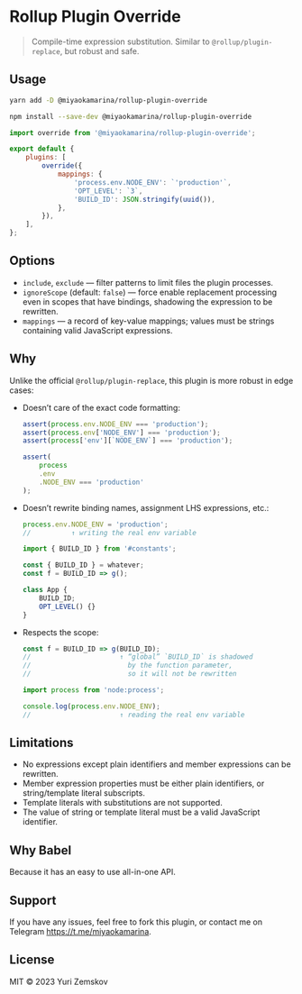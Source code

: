 # Rollup Plugin Override

> Compile-time expression substitution. Similar to `@rollup/plugin-replace`, but
> robust and safe.

## Usage

```bash
yarn add -D @miyaokamarina/rollup-plugin-override
```

```bash
npm install --save-dev @miyaokamarina/rollup-plugin-override
```

```javascript
import override from '@miyaokamarina/rollup-plugin-override';

export default {
    plugins: [
        override({
            mappings: {
                'process.env.NODE_ENV': `'production'`,
                'OPT_LEVEL': `3`,
                'BUILD_ID': JSON.stringify(uuid()),
            },
        }),
    ],
};
```

## Options

-   `include`, `exclude` — filter patterns to limit files the plugin processes.
-   `ignoreScope` (default: `false`) — force enable replacement processing even
    in scopes that have bindings, shadowing the expression to be rewritten.
-   `mappings` — a record of key-value mappings; values must be strings
    containing valid JavaScript expressions.

## Why

Unlike the official `@rollup/plugin-replace`, this plugin is more robust in edge
cases:

-   Doesn’t care of the exact code formatting:

    <!-- prettier-ignore -->
    ```javascript
    assert(process.env.NODE_ENV === 'production');
    assert(process.env['NODE_ENV'] === 'production');
    assert(process['env'][`NODE_ENV`] === 'production');

    assert(
        process
        .env
        .NODE_ENV === 'production'
    );
    ```

-   Doesn’t rewrite binding names, assignment LHS expressions, etc.:

    ```javascript
    process.env.NODE_ENV = 'production';
    //          ↑ writing the real env variable

    import { BUILD_ID } from '#constants';

    const { BUILD_ID } = whatever;
    const f = BUILD_ID => g();

    class App {
        BUILD_ID;
        OPT_LEVEL() {}
    }
    ```

-   Respects the scope:

    ```javascript
    const f = BUILD_ID => g(BUILD_ID);
    //                      ↑ “global” `BUILD_ID` is shadowed
    //                        by the function parameter,
    //                        so it will not be rewritten

    import process from 'node:process';

    console.log(process.env.NODE_ENV);
    //                      ↑ reading the real env variable
    ```

## Limitations

-   No expressions except plain identifiers and member expressions can be
    rewritten.
-   Member expression properties must be either plain identifiers, or
    string/template literal subscripts.
-   Template literals with substitutions are not supported.
-   The value of string or template literal must be a valid JavaScript
    identifier.

## Why Babel

Because it has an easy to use all-in-one API.

## Support

If you have any issues, feel free to fork this plugin, or contact me on Telegram
https://t.me/miyaokamarina.

## License

MIT © 2023 Yuri Zemskov
